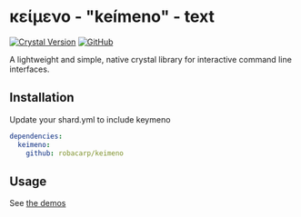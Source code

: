 # κείμενο - "keímeno" - text

[![Crystal Version](https://img.shields.io/badge/crystal-0.29-blueviolet.svg?longCache=true&style=for-the-badge)](https://crystal-lang.org/)
[![GitHub](https://img.shields.io/github/license/robacarp/mosquito.svg?style=for-the-badge)](https://tldrlegal.com/license/mit-license)

A lightweight and simple, native crystal library for interactive command line interfaces.

## Installation

Update your shard.yml to include keymeno

```yaml
dependencies:
  keimeno:
    github: robacarp/keimeno
```

## Usage

See [the demos](/demo)
